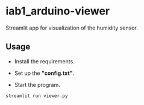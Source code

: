 # iab1_arduino-viewer
Streamlit app for visualization of the humidity sensor.

[](https://github.com/alexnaoki/iab1_arduino-viewer/blob/main/gif/streamlit_iab1_arduino.gif)

## Usage
- Install the requirements.

- Set up the **"config.txt"**.

- Start the program.
```
streamlit run viewer.py
```

